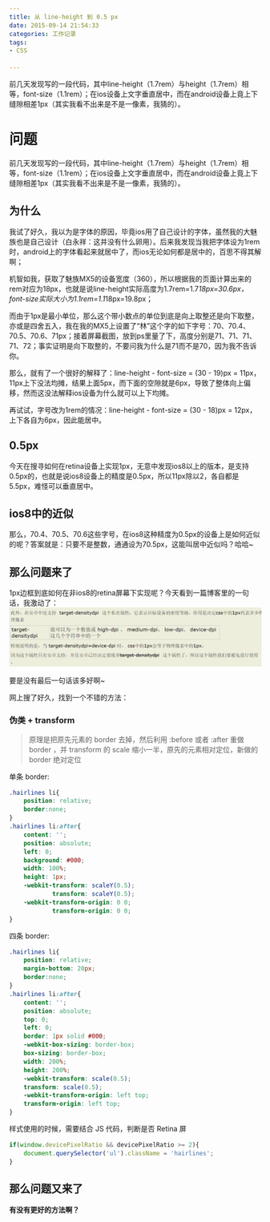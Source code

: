 ```yaml
---
title: 从 line-height 到 0.5 px
date: 2015-09-14 21:54:33
categories: 工作记录
tags:
- CSS

---
```


前几天发现写的一段代码，其中line-height（1.7rem）与height（1.7rem）相等，font-size（1.1rem）；在ios设备上文字垂直居中，而在android设备上竟上下缝隙相差1px（其实我看不出来是不是一像素，我猜的）。

<!-- more -->

# 问题
前几天发现写的一段代码，其中line-height（1.7rem）与height（1.7rem）相等，font-size（1.1rem）；在ios设备上文字垂直居中，而在android设备上竟上下缝隙相差1px（其实我看不出来是不是一像素，我猜的）。

## 为什么

我试了好久，我以为是字体的原因，毕竟ios用了自己设计的字体，虽然我的大魅族也是自己设计（白永祥：这并没有什么卵用）。后来我发现当我把字体设为1rem时，android上的字体看起来就居中了，而ios无论如何都是居中的，百思不得其解啊；

机智如我，获取了魅族MX5的设备宽度（360），所以根据我的页面计算出来的rem对应为18px，也就是说line-height实际高度为1.7rem=1.7*18px=30.6px，font-size实际大小为1.1rem=1.1*18px=19.8px；

而由于1px是最小单位，那么这个带小数点的单位到底是向上取整还是向下取整，亦或是四舍五入，我在我的MX5上设置了“林”这个字的如下字号：70、70.4、70.5、70.6、71px；接着屏幕截图，放到ps里量了下，高度分别是71、71、71、71、72；事实证明是向下取整的，不要问我为什么是71而不是70，因为我不告诉你。

那么，就有了一个很好的解释了：line-height - font-size = (30 - 19)px = 11px，11px上下没法均摊，结果上面5px，而下面的空隙就是6px，导致了整体向上偏移，然而这没法解释ios设备为什么就可以上下均摊。

再试试，字号改为1rem的情况：line-height - font-size = (30 - 18)px = 12px，上下各自为6px，因此能居中。

## 0.5px

今天在搜寻如何在retina设备上实现1px，无意中发现ios8以上的版本，是支持0.5px的，也就是说ios8设备上的精度是0.5px，所以11px除以2，各自都是5.5px，难怪可以垂直居中。

## ios8中的近似

那么，70.4、70.5、70.6这些字号，在ios8这种精度为0.5px的设备上是如何近似的呢？答案就是：只要不是整数，通通设为70.5px，这能叫居中近似吗？哈哈~

## 那么问题来了

1px边框到底如何在非ios8的retina屏幕下实现呢？今天看到一篇博客里的一句话，我激动了：![被嫌弃的target-densitydpi属性](/post-img/0.5px.png)

要是没有最后一句话该多好啊~

网上搜了好久，找到一个不错的方法：
### 伪类 + transform
>原理是把原先元素的 border 去掉，然后利用 :before 或者 :after 重做 border ，并 transform 的 scale 缩小一半，原先的元素相对定位，新做的 border 绝对定位

单条 border:

```css
.hairlines li{
    position: relative;
    border:none;
}
.hairlines li:after{
    content: '';
    position: absolute;
    left: 0;
    background: #000;
    width: 100%;
    height: 1px;
    -webkit-transform: scaleY(0.5);
            transform: scaleY(0.5);
    -webkit-transform-origin: 0 0;
            transform-origin: 0 0;
}
```

四条 border:

```css
.hairlines li{
    position: relative;
    margin-bottom: 20px;
    border:none;
}
.hairlines li:after{
    content: '';
    position: absolute;
    top: 0;
    left: 0;
    border: 1px solid #000;
    -webkit-box-sizing: border-box;
    box-sizing: border-box;
    width: 200%;
    height: 200%;
    -webkit-transform: scale(0.5);
    transform: scale(0.5);
    -webkit-transform-origin: left top;
    transform-origin: left top;
}
```

样式使用的时候，需要结合 JS 代码，判断是否 Retina 屏

```javascript
if(window.devicePixelRatio && devicePixelRatio >= 2){
    document.querySelector('ul').className = 'hairlines';
}
```
## 那么问题又来了
**有没有更好的方法啊？**
